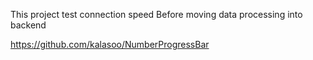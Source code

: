 This project test connection speed
Before moving data processing into backend

https://github.com/kalasoo/NumberProgressBar
